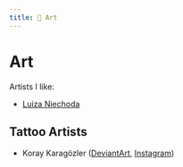 ```yaml
---
title: 🎨 Art
---
```

# Art

Artists I like:

- [Luiza Niechoda](https://luizacreates.com)

## Tattoo Artists

- Koray Karagözler ([DeviantArt](https://www.deviantart.com/koraykaragozler), [Instagram](https://www.instagram.com/koray_karagozler/))
